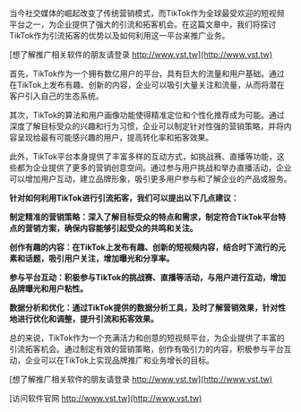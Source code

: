 当今社交媒体的崛起改变了传统营销模式，而TikTok作为全球最受欢迎的短视频平台之一，为企业提供了强大的引流和拓客机会。在这篇文章中，我们将探讨TikTok作为引流拓客的优势以及如何利用这一平台来推广业务。

[想了解推广相关软件的朋友请登录 http://www.vst.tw](http://www.vst.tw)

首先，TikTok作为一个拥有数亿用户的平台，具有巨大的流量和用户基础。通过在TikTok上发布有趣、创新的内容，企业可以吸引大量关注和流量，从而将潜在客户引入自己的生态系统。

其次，TikTok的算法和用户画像功能使得精准定位和个性化推荐成为可能。通过深度了解目标受众的兴趣和行为习惯，企业可以制定针对性强的营销策略，并将内容呈现给最有可能感兴趣的用户，提高转化率和拓客效果。

此外，TikTok平台本身提供了丰富多样的互动方式，如挑战赛、直播等功能，这些都为企业提供了更多的营销创意空间。通过参与用户挑战和举办直播活动，企业可以增加用户互动，建立品牌形象，吸引更多用户参与和了解企业的产品或服务。

**针对如何利用TikTok进行引流拓客，我们可以提出以下几点建议：**

**制定精准的营销策略：深入了解目标受众的特点和需求，制定符合TikTok平台特点的营销方案，确保内容能够引起受众的共鸣和关注。**

**创作有趣的内容：在TikTok上发布有趣、创新的短视频内容，结合时下流行的元素和话题，吸引用户关注，增加曝光和分享率。**

**参与平台互动：积极参与TikTok的挑战赛、直播等活动，与用户进行互动，增加品牌曝光和用户粘性。**

**数据分析和优化：通过TikTok提供的数据分析工具，及时了解营销效果，针对性地进行优化和调整，提升引流和拓客效果。**

总的来说，TikTok作为一个充满活力和创意的短视频平台，为企业提供了丰富的引流拓客机会。通过制定有效的营销策略，创作有吸引力的内容，积极参与平台互动，企业可以在TikTok上实现品牌推广和业务增长的目标。

[想了解推广相关软件的朋友请登录 http://www.vst.tw](http://www.vst.tw)


[访问软件官网 http://www.vst.tw](http://www.vst.tw)
